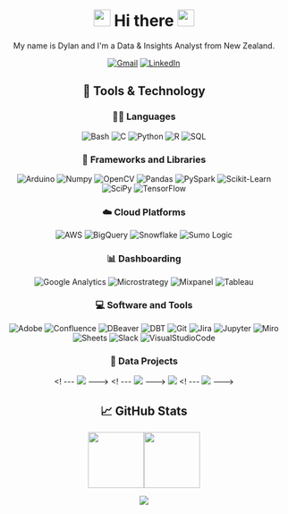 <div align="center">
  <h1> <img src="https://media.giphy.com/media/jp2KXzsPtoKFG/giphy.gif" width="30px" height="30px" /> Hi there 
    <img src="https://media.giphy.com/media/jp2KXzsPtoKFG/giphy.gif" width="30px" height="30px" /> </h1>
  
My name is Dylan and I'm a Data & Insights Analyst from New Zealand.
  
[![Gmail](https://img.shields.io/badge/Gmail-333.svg?logo=gmail&logoColor=White)](mailto:d.p.prole@gmail.com)
[![LinkedIn](https://img.shields.io/badge/LinkedIn-333.svg?logo=linkedin&logoColor=0077b5)](https://www.linkedin.com/in/dylanprole/)

## 🔧 Tools & Technology

### 👨‍💻 Languages
![Bash](https://img.shields.io/badge/Bash-121011.svg?logo=gnu-bash&logoColor=white)
![C](https://custom-icon-badges.demolab.com/badge/C-03599C.svg?logo=c-in-hexagon&logoColor=white)
![Python](https://img.shields.io/badge/Python-FFD43B.svg?logo=python&logoColor=white)
![R](https://img.shields.io/badge/R-276DC3.svg?logo=r&logoColor=white)
![SQL](https://custom-icon-badges.demolab.com/badge/SQL-025E8C.svg?logo=database&logoColor=white)


### 🧰 Frameworks and Libraries
![Arduino](https://img.shields.io/badge/Arduino-00979D?logo=Arduino&logoColor=white)
![Numpy](https://img.shields.io/badge/Numpy-013243.svg?logo=numpy&logoColor=white)
![OpenCV](https://img.shields.io/badge/OpenCV-34A853.svg?logo=opencv&logoColor=white)
![Pandas](https://img.shields.io/badge/Pandas-150458.svg?logo=pandas&logoColor=white)
![PySpark](https://img.shields.io/badge/PySpark-F37626.svg?logo=apachespark&logoColor=white)
![Scikit-Learn](https://img.shields.io/badge/ScikitLearn-FF9900.svg?logo=scikitlearn&logoColor=white)
![SciPy](https://img.shields.io/badge/SciPy-025E8C.svg?logo=scipy&logoColor=white)
![TensorFlow](https://img.shields.io/badge/TensorFlow-FF6F00.svg?logo=TensorFlow&logoColor=white)
  
### ☁️ Cloud Platforms
![AWS](https://img.shields.io/badge/AWS-FF9900?&logo=Amazon-AWS&logoColor=White)
![BigQuery](https://img.shields.io/badge/BigQuery-333.svg?logo=googlecloud&logoColor=white)
![Snowflake](https://img.shields.io/badge/Snowflake-35AEDD.svg?logo=snowflake&logoColor=white)
![Sumo Logic](https://img.shields.io/badge/Sumo%20Logic-03599C.svg?logo=sumologic&logoColor=white)
  
### 📊 Dashboarding
![Google Analytics](https://img.shields.io/badge/Google%20Analytics-F37626.svg?logo=googleanalytics&logoColor=white)
![Microstrategy](https://img.shields.io/badge/Microstrategy-FF0000.svg?logo=microstrategy&logoColor=white)
![Mixpanel](https://img.shields.io/badge/Mixpanel-8034A9.svg?logo=mix&logoColor=white)
![Tableau](https://img.shields.io/badge/Tableau-025E8C.svg?logo=tableau&logoColor=white)

### 💻 Software and Tools
![Adobe](https://img.shields.io/badge/Adobe-FF0000.svg?logo=adobe&logoColor=white)
![Confluence](https://img.shields.io/badge/Confluence-0078d7.svg?logo=Confluence&logoColor=white)
![DBeaver](https://custom-icon-badges.demolab.com/badge/-DBeaver-372923?logo=dbeaver-mono&logoColor=white)
![DBT](https://img.shields.io/badge/DBT-FB542B.svg?logo=dbt&logoColor=white)
![Git](https://img.shields.io/badge/Git-F05033.svg?logo=git&logoColor=white)
![Jira](https://img.shields.io/badge/Jira-0078d7.svg?logo=jira&logoColor=white)
![Jupyter](https://img.shields.io/badge/Jupyter-F37626.svg?logo=Jupyter&logoColor=white)
![Miro](https://img.shields.io/badge/Miro-FFD43B.svg?logo=miro&logoColor=white)
![Sheets](https://img.shields.io/badge/Sheets-34A853.svg?logo=google%20sheets&logoColor=white)
![Slack](https://img.shields.io/badge/Slack-8034A9.svg?logo=slack&logoColor=white)
![VisualStudioCode](https://img.shields.io/badge/Visual%20Studio%20Code-0078d7.svg?logo=visual-studio-code&logoColor=white)

### 📕 Data Projects
<! --- [![](https://img.shields.io/badge/-🍦%20Ice%20Cream%20Tracker-333)](https://github.com/dylanprole/) --->
<! --- [![](https://img.shields.io/badge/-🌊%20Sea%20Level%20Dashboard-333)](https://github.com/dylanprole/) --->
[![](https://img.shields.io/badge/-👨‍🦰%20AI%20Lyric%20Composer-333)](https://github.com/dylanprole/artist_insights_dashboard/blob/main/lyrics_generator.ipynb)
<! --- [![](https://img.shields.io/badge/-📚%20KNN%20Book%20Recommender-333)](https://github.com/dylanprole/) --->

## &#x1f4c8; GitHub Stats

<a href="https://github.com/dylanprole"><img height="100px" src="https://github-readme-stats.vercel.app/api?username=dylanprole&hide_title=true&hide_border=true&show_icons=true&include_all_commits=true&count_private=true&line_height=21&text_color=ffffff&icon_color=ffffff&bg_color=333&theme=white" /><!-- wi*quL3fcV --><img height="100px" src="https://github-readme-stats.vercel.app/api/top-langs/?username=dylanprole&hide=html&hide_title=true&hide_border=true&layout=compact&langs_count=6&exclude_repo=comp426,Redventures-Movie-Quotes&text_color=ffffff&icon_color=fff&bg_color=333&theme=white"/></a>

  
   
![](https://komarev.com/ghpvc/?username=dylanprole)
  
</div>
